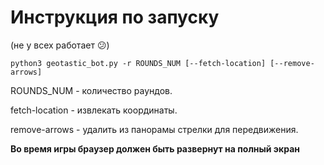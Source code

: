# Инструкция по запуску

(не у всех работает :confused:)

```
python3 geotastic_bot.py -r ROUNDS_NUM [--fetch-location] [--remove-arrows]
```

ROUNDS_NUM - количество раундов.

fetch-location - извлекать координаты.

remove-arrows - удалить из панорамы стрелки для передвижения.

**Во время игры браузер должен быть развернут на полный экран**
